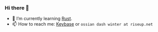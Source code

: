 ### Hi there 👋

- 🌱 I’m currently learning [Rust](https://www.rust-lang.org/).
- 📫 How to reach me: [Keybase](https://keybase.io/ossianwinter) or `ossian dash winter at riseup.net`
